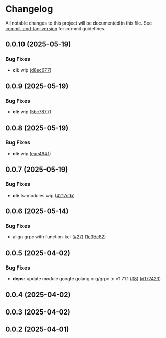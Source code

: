 # Changelog

All notable changes to this project will be documented in this file. See [commit-and-tag-version](https://github.com/absolute-version/commit-and-tag-version) for commit guidelines.

## 0.0.10 (2025-05-19)


### Bug Fixes

* **cli:** wip ([d8ec677](https://github.com/SocialGouv/crossplane-function-js/commit/d8ec67739bb83cd1b277c188245bca9f8d57d504))

## 0.0.9 (2025-05-19)


### Bug Fixes

* **cli:** wip ([5bc7877](https://github.com/SocialGouv/crossplane-function-js/commit/5bc78773b0717ac9d0b81103ad49ac91e662cdb8))

## 0.0.8 (2025-05-19)


### Bug Fixes

* **cli:** wip ([eae4941](https://github.com/SocialGouv/crossplane-function-js/commit/eae494110a8c57ccad126d5d7b6ff81b1b409047))

## 0.0.7 (2025-05-19)


### Bug Fixes

* **cli:** ts-modules wip ([4217cfb](https://github.com/SocialGouv/crossplane-function-js/commit/4217cfb21124c8373dc5f28da26357f25b99e30f))

## 0.0.6 (2025-05-14)


### Bug Fixes

* align grpc with function-kcl ([#27](https://github.com/SocialGouv/crossplane-function-js/issues/27)) ([1c35c82](https://github.com/SocialGouv/crossplane-function-js/commit/1c35c829820dd3fa05dd8a551037feed3202955f))

## 0.0.5 (2025-04-02)


### Bug Fixes

* **deps:** update module google.golang.org/grpc to v1.71.1 ([#8](https://github.com/SocialGouv/crossplane-function-js/issues/8)) ([d177423](https://github.com/SocialGouv/crossplane-function-js/commit/d1774230dd0984cea017304d6053312bd40de79b))

## 0.0.4 (2025-04-02)

## 0.0.3 (2025-04-02)

## 0.0.2 (2025-04-01)
